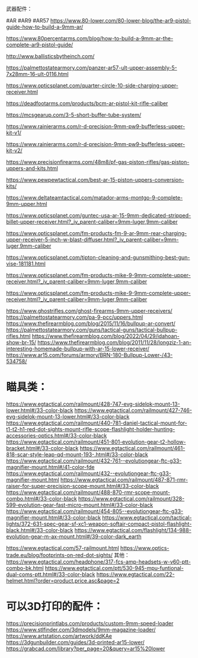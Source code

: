 武器配件：

#AR
#AR9
#AR57
https://www.80-lower.com/80-lower-blog/the-ar9-pistol-guide-how-to-build-a-9mm-ar/

https://www.80percentarms.com/blog/how-to-build-a-9mm-ar-the-complete-ar9-pistol-guide/

http://www.ballisticsbytheinch.com/

https://palmettostatearmory.com/panzer-ar57-ult-upper-assembly-5-7x28mm-16-ult-0116.html

https://www.opticsplanet.com/quarter-circle-10-side-charging-upper-receiver.html

https://deadfootarms.com/products/bcm-ar-pistol-kit-rifle-caliber

https://mcsgearup.com/3-5-short-buffer-tube-system/

https://www.rainierarms.com/r-d-precision-9mm-pw9-bufferless-upper-kit-v1/

https://www.rainierarms.com/r-d-precision-9mm-pw9-bufferless-upper-kit-v2/

https://www.precisionfirearms.com/48m8/pf-gas-piston-rifles/gas-piston-uppers-and-kits.html

https://www.pewpewtactical.com/best-ar-15-piston-uppers-conversion-kits/

https://www.deltateamtactical.com/matador-arms-montgo-9-complete-9mm-upper.html

https://www.opticsplanet.com/guntec-usa-ar-15-9mm-dedicated-stripped-billet-upper-receiver.html?_iv_parent-caliber=9mm-luger,9mm-caliber

https://www.opticsplanet.com/fm-products-fm-9-ar-9mm-rear-charging-upper-receiver-5-inch-w-blast-diffuser.html?_iv_parent-caliber=9mm-luger,9mm-caliber

https://www.opticsplanet.com/tipton-cleaning-and-gunsmithing-best-gun-vise-181181.html

https://www.opticsplanet.com/fm-products-mike-9-9mm-complete-upper-receiver.html?_iv_parent-caliber=9mm-luger,9mm-caliber


https://www.opticsplanet.com/fm-products-mike-9-9mm-complete-upper-receiver.html?_iv_parent-caliber=9mm-luger,9mm-caliber

https://www.ghostrifles.com/ghost-firearms-9mm-upper-receivers/
https://palmettostatearmory.com/pa-9-pcc/uppers.html
https://www.thefirearmblog.com/blog/2015/11/16/bullpup-ar-convert/
https://palmettostatearmory.com/guns/tactical-guns/tactical-bullpup-rifles.html
https://www.thefirearmblog.com/blog/2022/04/29/idahoan-show-br-15/
https://www.thefirearmblog.com/blog/2011/11/28/longziz-1-an-interesting-homemade-bullpup-with-ar-15-lower-receiver/
https://www.ar15.com/forums/armory/BRN-180-Bullpup-Lower-/43-534758/

# 瞄具类：

https://www.egtactical.com/railmount/428-747-evg-sidelok-mount-13-lower.html#/33-color-black
https://www.egtactical.com/railmount/427-746-evg-sidelok-mount-13-lower.html#/33-color-black
https://www.egtactical.com/railmount/440-781-daniel-tactical-mount-for-t1-t2-h1-red-dot-sights-mount-rifle-scope-flashlight-holder-hunting-accessories-optics.html#/33-color-black
https://www.egtactical.com/railmount/451-801-evolution-gear-t2-hollow-bracket.html#/33-color-black
https://www.egtactical.com/railmount/461-818-scar-style-leap-qd-mount-193-.html#/33-color-black
https://www.egtactical.com/railmount/432-761--evolutiongear-ftc-g33-magnifier-mount.html#/41-color-fde
https://www.egtactical.com/railmount/432--evolutiongear-ftc-g33-magnifier-mount.html
https://www.egtactical.com/railmount/487-871-rmr-raiser-for-super-precision-scope-mount.html#/33-color-black
https://www.egtactical.com/railmount/488-870-rmr-scope-mount-combo.html#/33-color-black
https://www.egtactical.com/railmount/328-599-evolution-gear-fast-micro-mount.html#/33-color-black
https://www.egtactical.com/railmount/454-805--evolutiongear-ftc-g33-magnifier-mount.html#/33-color-black
https://www.egtactical.com/tactical-lights/372-631-spec-gear-sf-xc1-weapon-softair-compact-pistol-flashlight-black.html#/33-color-black
https://www.egtactical.com/flashlight/134-988-evolution-gear-m-ax-mount.html#/39-color-dark_earth

https://www.egtactical.com/57-railmount.html
https://www.optics-trade.eu/blog/footprints-on-red-dot-sights/
其他：
https://www.egtactical.com/headphone/317-fcs-amp-headsets-w-v60-ptt-combo-bk.html
https://www.egtactical.com/ptt/530-945-mpu-funtional-dual-coms-ptt.html#/33-color-black
https://www.egtactical.com/22-helmet.html?order=product.price.asc&page=2

# 可以3D打印的配件：

https://precisionprintlabs.com/products/custom-9mm-speed-loader
https://www.stlfinder.com/3dmodels/9mm-magazine-loader/
https://www.artstation.com/artwork/ddKAe
https://3dgunbuilder.com/guides/3d-printed-ar15-lower/
https://grabcad.com/library?per_page=20&query=ar15%20lower
